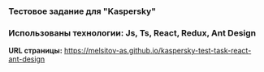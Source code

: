 ### Тестовое задание для "Kaspersky"

### Использованы технологии: Js, Ts, React, Redux, Ant Design

**URL страницы:** https://melsitov-as.github.io/kaspersky-test-task-react-ant-design
